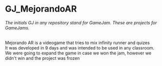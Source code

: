 # GJ_MejorandoAR

###### The initials GJ in any repository stand for GameJam. These are projects for GameJams.

Mejorando AR is a videogame that tries to mix infinity runner and quizes  
It was developed in 9 days and was intended to be used in any classroom. We were going to expand the game in case we won the jam, however we didn't win and the project was frozen
